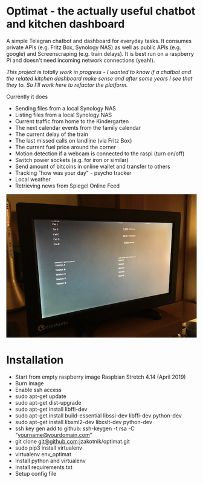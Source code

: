 # Optimat - the actually useful chatbot and kitchen dashboard
A simple Telegran chatbot and dashboard for everyday tasks. It consumes private APIs (e.g. Fritz Box, Synology NAS) as well as public APIs (e.g. google) and Screenscraping (e.g. train delays). It is best run on a raspberry Pi and doesn't need incoming network connections (yeah!).

*This project is totally work in progress - I wanted to know if a chatbot and the related kitchen dashboard make sense and after some years I see that they to. So I'll work here to refactor the platform.*

Currently it does
* Sending files from a local Synology NAS
* Listing files from a local Synology NAS
* Current traffic from home to the Kindergarten
* The next calendar events from the family calendar
* The current delay of the train
* The last missed calls on landline (via Fritz Box)
* The current fuel price around the corner
* Motion detection if a webcam is connected to the raspi (turn on/off)
* Switch power sockets (e.g. for iron or similar)
* Send amount of bitcoins in online wallet and transfer to others
* Tracking "how was your day" - psycho tracker
* Local weather
* Retrieving news from Spiegel Online Feed

![Alt text](doc/sample_dashboard.jpg?raw=true "Dashboard exampe")

# Installation
* Start from empty raspberry image Raspbian Stretch 4.14 (April 2019)
* Burn image
* Enable ssh access
* sudo apt-get update
* sudo apt-get dist-upgrade
* sudo apt-get install libffi-dev
* sudo apt-get install build-essential libssl-dev libffi-dev python-dev
* sudo apt-get install libxml2-dev libxslt-dev python-dev
* ssh key gen add to github: ssh-keygen -t rsa -C "yourname@yourdomain.com"
* git clone git@github.com:jzakotnik/optimat.git
* sudo pip3 install virtualenv
* virtualenv env_optimat
* Install python and virtualenv
* Install requirements.txt
* Setup config file




